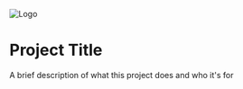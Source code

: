 
![Logo](https://i.imgur.com/ale55ig.png)


# Project Title

A brief description of what this project does and who it's for


